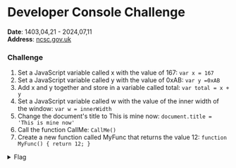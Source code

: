 # Developer Console Challenge
**Date**: 1403,04,21 - 2024,07,11<br>
**Address**: [ncsc.gov.uk](https://www.ncsc.gov.uk/training/cyberfirst/cfgc2019-examples/devconsole/index.html)

### Challenge
1. Set a JavaScript variable called x with the value of 167: `var x = 167`
2. Set a JavaScript variable called y with the value of 0xAB: `var y =0xAB`
3. Add x and y together and store in a variable called total: `var total = x + y`
4. Set a JavaScript variable called w with the value of the inner width of the window: `var w = innerWidth`
5. Change the document's title to This is mine now: `document.title = 'This is mine now'`
6. Call the function CallMe: `CallMe()`
7. Create a new function called MyFunc that returns the value 12: `function MyFunc() { return 12; }`


<details><summary>Flag</summary>

```flag
flag{RGV2Q29uc29sZSBpcyBtaW5lIG5vdw==}

Decoding on Base64 -> 'DevConsole is mine now'
```

</details>